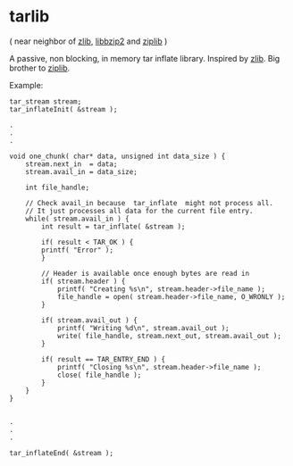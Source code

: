 tarlib
======
( near neighbor of [zlib](http://www.zlib.net/), [libbzip2](http://www.bzip.org/) and [ziplib](https://github.com/abergmeier/ziplib) )

A passive, non blocking, in memory tar inflate library. Inspired by [zlib](http://www.zlib.net/). Big brother to [ziplib](https://github.com/abergmeier/ziplib).

Example:

    tar_stream stream;
    tar_inflateInit( &stream );
    
    .
    .
    .
    
    void one_chunk( char* data, unsigned int data_size ) {
    	stream.next_in  = data;
    	stream.avail_in = data_size;
    
    	int file_handle;
    
    	// Check avail_in because  tar_inflate  might not process all.
    	// It just processes all data for the current file entry.
    	while( stream.avail_in ) {
    		int result = tar_inflate( &stream );
    		
    		if( result < TAR_OK ) {
    		printf( "Error" );
    		}
    		
    		// Header is available once enough bytes are read in
    		if( stream.header ) {
    			printf( "Creating %s\n", stream.header->file_name );
    			file_handle = open( stream.header->file_name, O_WRONLY );
    		}
    		
    		if( stream.avail_out ) {
    			printf( "Writing %d\n", stream.avail_out );
    			write( file_handle, stream.next_out, stream.avail_out );
    		}
    		
    		if( result == TAR_ENTRY_END ) {
    			printf( "Closing %s\n", stream.header->file_name );
    			close( file_handle );
    		}
    	}
    }
    
    
    .
    .
    .
    
    tar_inflateEnd( &stream );

